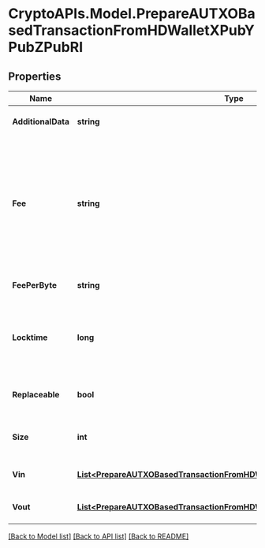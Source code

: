 # CryptoAPIs.Model.PrepareAUTXOBasedTransactionFromHDWalletXPubYPubZPubRI

## Properties

Name | Type | Description | Notes
------------ | ------------- | ------------- | -------------
**AdditionalData** | **string** | Representation of the additional data | [optional] 
**Fee** | **string** | When isConfirmed is True - Defines the amount of the transaction fee When isConfirmed is False - For ETH-based blockchains this attribute represents the max fee value. | 
**FeePerByte** | **string** | Defines the fee per byte value | [optional] 
**Locktime** | **long** | Represents the time at which a particular transaction can be added to the blockchain. | 
**Replaceable** | **bool** | Representation of whether the transaction is replaceable | 
**Size** | **int** | Represents the total size of this transaction. | 
**Vin** | [**List&lt;PrepareAUTXOBasedTransactionFromHDWalletXPubYPubZPubRIVinInner&gt;**](PrepareAUTXOBasedTransactionFromHDWalletXPubYPubZPubRIVinInner.md) | Represents the transaction inputs. | 
**Vout** | [**List&lt;PrepareAUTXOBasedTransactionFromHDWalletXPubYPubZPubRIVoutInner&gt;**](PrepareAUTXOBasedTransactionFromHDWalletXPubYPubZPubRIVoutInner.md) | Represents the transaction outputs. | 

[[Back to Model list]](../README.md#documentation-for-models) [[Back to API list]](../README.md#documentation-for-api-endpoints) [[Back to README]](../README.md)

